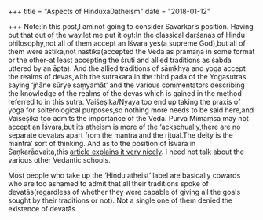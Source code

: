 +++
title = "Aspects of Hinduxa0atheism"
date = "2018-01-12"

+++
Note:In this post,I am not going to consider Savarkar’s position. Having
put that out of the way,let me put it out:In the classical darśanas of
Hindu philosophy,not all of them accept an Īśvara,yes(a supreme God),but
all of them were āstika,not nāstika(accepted the Veda as pramāṇa in some
format or the other-at least accepting the śruti and allied traditions
as śabda uttered by an āpta). And the allied traditions of sāṃkhya and
yoga accept the realms of devas,with the sutrakara in the third pada of
the Yogasutras saying ‘jñāne sūrye saṃyamāt’ and the various
commentators describing the knowledge of the realms of the devas which
is gained in the method referred to in this sutra. Vaiśeṣika/Nyaya too
end up taking the praxis of yoga for soiterological purposes,so nothing
more needs to be said here,and Vaiśeṣika too admits the importance of
the Veda. Purva Mimāṃsā may not accept an Īśvara,but its atheism is more
of the ‘ackschually,there are no separate devatas apart from the mantra
and the ritual.The deity is the mantra’ sort of thinking. And as to the
position of Īśvara in Śaṇkarādvaita,this [article explains it very
nicely](http://www.academia.edu/2172253/Krishna_in_Advaita_Vedanta_The_Supreme_Brahman_in_Human_Form).
I need not talk about the various other Vedantic schools.

Most people who take up the ‘Hindu atheist’ label are basically cowards
who are too ashamed to admit that all their traditions spoke of
devatās(regardless of whether they were capable of giving all the goals
sought by their traditions or not). Not a single one of them denied the
existence of devatās.
